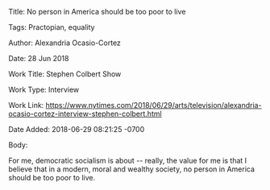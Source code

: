 Title:  No person in America should be too poor to live

Tags:   Practopian, equality

Author: Alexandria Ocasio-Cortez

Date:   28 Jun 2018

Work Title: Stephen Colbert Show

Work Type: Interview

Work Link: https://www.nytimes.com/2018/06/29/arts/television/alexandria-ocasio-cortez-interview-stephen-colbert.html

Date Added: 2018-06-29 08:21:25 -0700

Body: 

For me, democratic socialism is about -- really, the value for me is that I believe that in a modern, moral and wealthy society, no person in America should be too poor to live.


